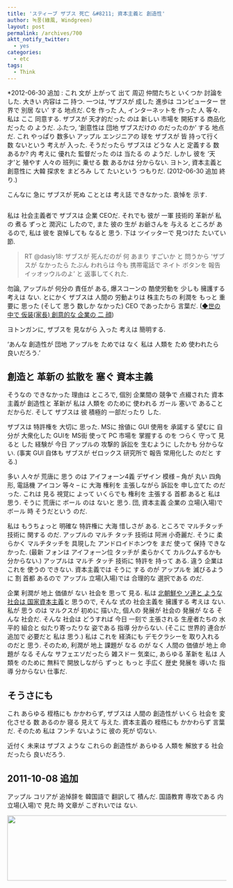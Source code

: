 ```yaml
---
title: 'スティーブ ザブス 死亡 &#8211; 資本主義と 創造性'
author: 녹풍(綠風, Windgreen)
layout: post
permalink: /archives/700
aktt_notify_twitter:
  - yes
categories:
  - etc
tags:
  - Think
---
```

*2012-06-30 追加 : これ 文が 上がって 出て 周辺 仲間たちと いくつか 討論を した. 大きい 内容は 二 持つ. 一つは, &#8216;ザブスが 成した 進歩は コンピューター 世界で 別居 ない&#8217; する 地点だ. Cを 作った 人, インターネットを 作った 人 等々. 私は ここ 同意する. ザブスが 天才的だった のは 新しい 市場を 開拓する 商品化だった の ようだ. ふたつ, &#8216;創意性は 団地 ザブスだけの のだったのか&#8217; する 地点だ. これ やっぱり 数多い アップル エンジニアの 球を ザブスが 皆 持って行く 数 ないという 考えが 入った. そうだったら ザブスは どうな 人と 定義する 数 あるか? 内 考えに 優れた 監督だった のは 当たる の ようだ. しかし 彼を &#8216;天才&#8217;と 殖やす 人々の 班列に 乗せる 数 あるかは 分からない. ヨトン, 資本主義と 創意性に 大韓 探求を まどろみ して たいという つもりだ. (2012-06-30 追加 終り.)

こんなに 急に ザブスが 死ぬ こととは 考え誌 できなかった. 哀悼を 示す.

<p style="text-align: center;">
  <img class="     aligncenter" src="https://dl.dropbox.com/u/15546257/blog/mytory/steve-jobs.jpg" alt="" />
</p>

私は 社会主義者で ザブスは 企業 CEOだ. それでも 彼が 一軍 技術的 革新が 私の 煮る ずっと 潤沢に したので, また 彼の 生が お爺さんを 与える ところが あるので, 私は 彼を 哀悼しても なると 思う. 下は ツイッターで 見つけた たいてい 節.

> RT @dasiy18: ザブスが 死んだのが 何 あまり すごいか と 問うから &#8216;ザブスが なかったら たぶん われらは 今も 携帯電話で ネイト ボタンを 報告 イッオッウルのよ&#8217; と 返事してくれた.

勿論, アップルが 何分の 責任が ある, 爆スコーンの 酷使労動を 少しも 擁護する 考えは ない. とにかく ザブスは 人間の 労動よりは 株主たちの 利潤を もっと 重要に 思った (そして 思う 数しか なかった) CEO であったから 言葉だ. (<a target="_top" href="http://h21.hani.co.kr/arti/economy/economy_general/30447.html">◆世の中で 仮装(家長) 創意的な 企業の 二 顔</a>)

ヨトンガンに, ザブスを 見ながら 入った 考えは 簡明する.

&#8216;あんな 創造性が 団地 アップルを ためでは なく 私は 人類を ため 使われたら 良いだろう.&#8217;

## 創造と 革新の 拡散を 塞ぐ 資本主義

そうなの できなかった 理由は ところで, 個別 企業間の 競争で 点綴された 資本主義が 創造性と 革新が 私は 人類を のために 使われる ガール 塞いで あること だからだ. そして ザブスは 彼 積極的 一部だったり した.

ザブスは 特許権を 大切に 思った. MSに 捨値に GUI 使用を 承諾する 望むに 自分が 大衆化した GUIを MS街 使って PC 市場を 掌握する のを つらく 守って 見ると した 経験が 今日 アップルの 攻撃的 訴訟を 生むように したかも 分からない. (事実 GUI 自体も ザブスが ゼロックス 研究所で 報告 常用化した のだと する.)

多い 人々が 荒唐に 思う のは アイフォーン4義 デザイン 模様 &#8211; 角が 丸い 四角形, 電話機 アイコン 等々 &#8211; に 大海 権利を 主張しながら 訴訟を 申し立てた のだった. これは 見る 視覚に よって いくらでも 権利を 主張する 首都 あると 私は 思う. そうに 荒唐に ボール のは ないと 思う. 団, 資本主義 企業の 立場(入場)で ボール 時 そうだという のだ.

私は もうちょっと 明確な 特許権に 大海 惜しさが ある. ところで マルチタッチ 技術に 関する のだ. アップルの マルチ タッチ 技術は 阿洲 小奇麗だ. そうに 柔らかく マルチタッチを 具現した アンドロイドホンウを まだ 使って 保持 できなかった. (最新 フォンは アイフォーン位 タッチが 柔らかくて カルクムするかも 分からない.) アップルは マルチ タッチ 技術に 特許を 持って ある. 違う 企業は これを 使うの できない. 資本主義では そうに する のが アップルを 滅びるように 割 首都 あるので アップル 立場(入場)では 合理的な 選択である のだ.

企業 利潤が 地上 価値が ない 社会を 思って 見る. 私は <a target="_top" href="http://www.left21.com/article/7199">北朝鮮や ソ連と ような 社会は 国家資本主義</a>と 思うので, そんな 式の 社会主義を 擁護する 考えは ない. 私が 思う のは マルクスが 初めに 描いた, 個人の 発展が 社会の 発展が なる そんな 社会だ. そんな 社会は どうすれば 今日 一刻で 主張される 生産者たちの 水平的 組合と 似たり寄ったりな 姿である 指導 分からない. (そこに 世界的 連合が 追加で 必要だと 私は 思う.) 私は これを 経済にも デモクラシーを 取り入れる のだと 思う. そのため, 利潤が 地上 課題が なる のが なく 人間の 価値が 地上 命題が なる そんな サフェエソだったら 雑スドー 気楽に, あらゆる 革新を 私は 人類を のために 無料で 開放しながら ずっと もっと 手広く 歴史 発展を 導いた 指導 分からない 仕事だ.

## そうさにも

これ あらゆる 桎梏にも かかわらず, ザブスは 人間の 創造性が いくら 社会を 変化させる 数 あるのか 寝る 見えて 与えた. 資本主義の 桎梏にも かかわらず 言葉だ. そのため 私は フンチ ないように 彼の 死が 切ない.

近付く 未来は ザブス ような これらの 創造性が あらゆる 人類を 解放する 社会だったら 良いだろう.

## 2011-10-08 追加

アップル コリアが 追悼辞を 韓国語で 翻訳して 積んだ. 国語教育 専攻である 内 立場(入場)で 見た 時 文章が こぎれいでは ない.

<p style="text-align: center;">
  <img class="aligncenter" src="https://dl.dropbox.com/u/15546257/blog/mytory/steve-jobs-ko.png" alt="" height="150" width="640" />
</p>